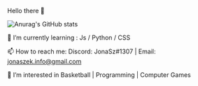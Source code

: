 Hello there 👋

![Anurag's GitHub stats](https://github-readme-stats.vercel.app/api?username=Jonaszekk&show_icons=true&theme=radical)


🌱 I’m currently learning : Js / Python / CSS 

📫 How to reach me: Discord: JonaSz#1307 | Email: jonaszek.info@gmail.com

👀 I’m interested in Basketball | Programming | Computer Games

